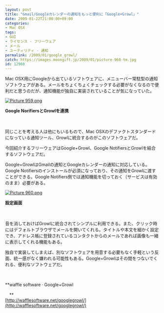 ```yaml
---
layout: post
title: "Gmail/Googleカレンダーの通知をもっと便利に「Google+Growl」"
date: 2009-01-22T21:00:00+09:00
categories:
- Mac OSX
tags: 
- GUI
- ライセンス - フリーウェア
- メール
- ユーティリティ - 通知
permalink: /2009/01/google_growl/
catch: https://images.moongift.jp/2009/01/picture-960-tm.jpg
id: 12960
---
```

Mac OSX用にGoogleから出ているソフトウェアに、メニューバー常駐型の通知ソフトウェアがある。メールをちょくちょくチェックする必要がなくなるので便利だと思うのだが、通知機能が独自に実装されていることが気になっていた。

  

[![Picture 959.png](https://images.moongift.jp/2009/01/picture-959-tm.jpg)](https://images.moongift.jp/2009/01/picture-959.png)  
  
**Google NorifiersとGrowlを連携**

  

　

  

同じことを考える人は他にもいるもので、Mac OSXのデファクトスタンダードになっている通知ツール、Growlに統合するのがこのソフトウェアだ。

  

今回紹介するフリーウェアはGoogle+Growl、Google NotifiersとGrowlを結合するソフトウェアだ。

  
<!--more-->

Google+GrowlはGmailの通知とGoogleカレンダーの通知に対応している。Google Notifiersのインストールが必須になっており、その通知をGrowlに渡すことができる。Google Notifiers側では通知機能を切っておく（サービスは有効のまま）必要がある。

  

[![Picture 960.png](https://images.moongift.jp/2009/01/picture-960-tm.jpg)](https://images.moongift.jp/2009/01/picture-960.png)  
  
**設定画面**

  

　

  

音を消しておけばGrowlに統合されてシンプルに利用できる。また、クリック時にはデフォルトブラウザでメールを開いてくれる。タイトルや本文を細かく設定でき、アドレス帳に登録されているコンタクトからのメールであれば画像も一緒に表示してくれる機能もある。

  

独自で実装してしまえば、別なソフトウェアを用意する必要もなく手軽という反面、統一感がなく嫌われる可能性もある。Google+Growlはその間をつないでくれる、便利なソフトウェアだ。

  

　

  

**waffle software · Google+Growl  
  
　**  
  [http://wafflesoftware.net/googlegrowl/](http://wafflesoftware.net/googlegrowl/)

  
